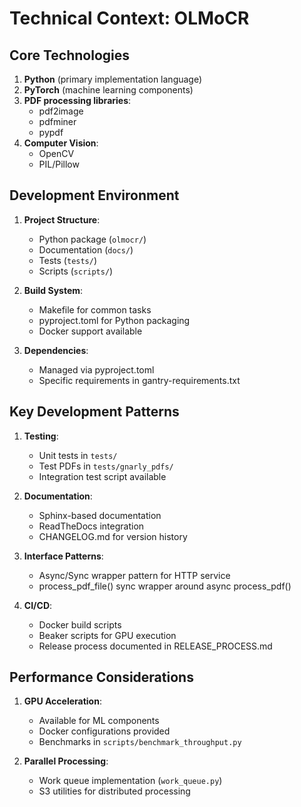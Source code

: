 # Technical Context: OLMoCR

## Core Technologies
1. **Python** (primary implementation language)
2. **PyTorch** (machine learning components)
3. **PDF processing libraries**:
   - pdf2image
   - pdfminer
   - pypdf
4. **Computer Vision**:
   - OpenCV
   - PIL/Pillow

## Development Environment
1. **Project Structure**:
   - Python package (`olmocr/`)
   - Documentation (`docs/`)
   - Tests (`tests/`)
   - Scripts (`scripts/`)

2. **Build System**:
   - Makefile for common tasks
   - pyproject.toml for Python packaging
   - Docker support available

3. **Dependencies**:
   - Managed via pyproject.toml
   - Specific requirements in gantry-requirements.txt

## Key Development Patterns
1. **Testing**:
   - Unit tests in `tests/`
   - Test PDFs in `tests/gnarly_pdfs/`
   - Integration test script available

2. **Documentation**:
   - Sphinx-based documentation
   - ReadTheDocs integration
   - CHANGELOG.md for version history

3. **Interface Patterns**:
   - Async/Sync wrapper pattern for HTTP service
   - process_pdf_file() sync wrapper around async process_pdf()

3. **CI/CD**:
   - Docker build scripts
   - Beaker scripts for GPU execution
   - Release process documented in RELEASE_PROCESS.md

## Performance Considerations
1. **GPU Acceleration**:
   - Available for ML components
   - Docker configurations provided
   - Benchmarks in `scripts/benchmark_throughput.py`

2. **Parallel Processing**:
   - Work queue implementation (`work_queue.py`)
   - S3 utilities for distributed processing
